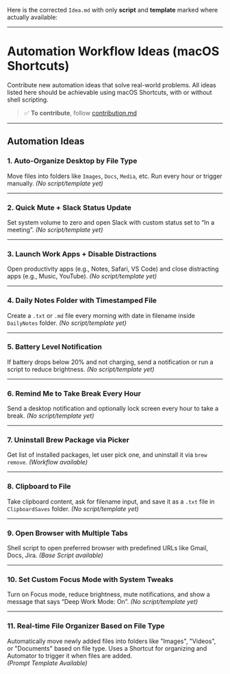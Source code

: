 Here is the corrected `Idea.md` with only **script** and **template** marked where actually available:

---

# **Automation Workflow Ideas (macOS Shortcuts)**

Contribute new automation ideas that solve real-world problems. All ideas listed here should be achievable using macOS Shortcuts, with or without shell scripting.

> ✅ **To contribute**, follow [contribution.md](./contribution.md)

---

## Automation Ideas

### 1. **Auto-Organize Desktop by File Type**

Move files into folders like `Images`, `Docs`, `Media`, etc. Run every hour or trigger manually.
*(No script/template yet)*

---

### 2. **Quick Mute + Slack Status Update**

Set system volume to zero and open Slack with custom status set to “In a meeting”.
*(No script/template yet)*

---

### 3. **Launch Work Apps + Disable Distractions**

Open productivity apps (e.g., Notes, Safari, VS Code) and close distracting apps (e.g., Music, YouTube).
*(No script/template yet)*

---

### 4. **Daily Notes Folder with Timestamped File**

Create a `.txt` or `.md` file every morning with date in filename inside `DailyNotes` folder.
*(No script/template yet)*

---

### 5. **Battery Level Notification**

If battery drops below 20% and not charging, send a notification or run a script to reduce brightness.
*(No script/template yet)*

---

### 6. **Remind Me to Take Break Every Hour**

Send a desktop notification and optionally lock screen every hour to take a break.
*(No script/template yet)*

---

### 7. **Uninstall Brew Package via Picker**

Get list of installed packages, let user pick one, and uninstall it via `brew remove`.
*(Workflow available)*

---

### 8. **Clipboard to File**

Take clipboard content, ask for filename input, and save it as a `.txt` file in `ClipboardSaves` folder.
*(No script/template yet)*

---

### 9. **Open Browser with Multiple Tabs**

Shell script to open preferred browser with predefined URLs like Gmail, Docs, Jira.
*(Base Script available)*

---

### 10. **Set Custom Focus Mode with System Tweaks**

Turn on Focus mode, reduce brightness, mute notifications, and show a message that says “Deep Work Mode: On”.
*(No script/template yet)*

---

### 11. Real-time File Organizer Based on File Type  
Automatically move newly added files into folders like "Images", "Videos", or "Documents" based on file type. Uses a Shortcut for organizing and Automator to trigger it when files are added.  
*(Prompt Template Available)*